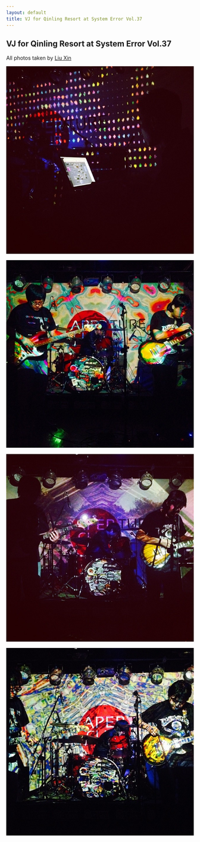 ```yaml
---
layout: default
title: VJ for Qinling Resort at System Error Vol.37
---
```



## VJ for Qinling Resort at System Error Vol.37

All photos taken by [Liu Xin](http://www.douban.com/people/cecilia9068/)

![Sean](sean.jpg)

![Qinling Resort](qinling1.jpg)

![Qinling Resort](qinling2.jpg)

![Qinling Resort](qinling3.jpg)